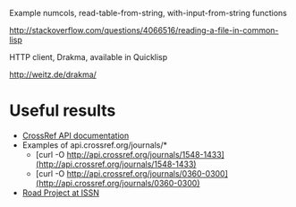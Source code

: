 
Example numcols, read-table-from-string, with-input-from-string functions

http://stackoverflow.com/questions/4066516/reading-a-file-in-common-lisp

HTTP client, Drakma, available in Quicklisp

http://weitz.de/drakma/


# Useful results

+ [CrossRef API documentation](https://github.com/CrossRef/rest-api-doc/blob/master/rest_api.md)
+ Examples of api.crossref.org/journals/*
    + [curl -O http://api.crossref.org/journals/1548-1433](http://api.crossref.org/journals/1548-1433)
    + [curl -O http://api.crossref.org/journals/0360-0300](http://api.crossref.org/journals/0360-0300)
+ [Road Project at ISSN](http://road.issn.org)

